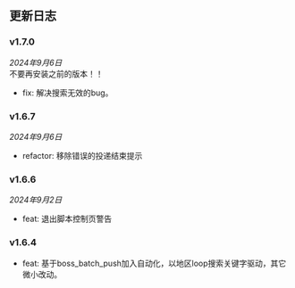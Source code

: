 ## 更新日志
### v1.7.0
*2024年9月6日*  
不要再安装之前的版本！！
- fix: 解决搜索无效的bug。

### v1.6.7
*2024年9月6日*  
- refactor: 移除错误的投递结束提示

### v1.6.6
*2024年9月2日*  
- feat: 退出脚本控制页警告

### v1.6.4
- feat: 基于boss_batch_push加入自动化，以地区loop搜索关键字驱动，其它微小改动。
